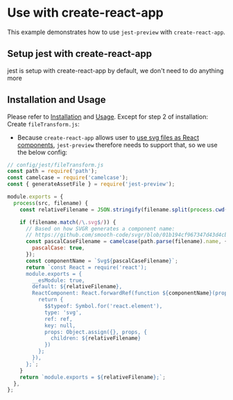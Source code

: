 # Use with create-react-app

This example demonstrates how to use `jest-preview` with `create-react-app`.

## Setup jest with create-react-app

jest is setup with create-react-app by default, we don't need to do anything more

## Installation and Usage

Please refer to [Installation](../../README.md#installation) and [Usage](../../README.md#usage).
Except for step 2 of installation: Create `fileTransform.js`:

- Because `create-react-app` allows user to [use svg files as React components](https://create-react-app.dev/docs/adding-images-fonts-and-files/#adding-svgs), `jest-preview` therefore needs to support that, so we use the below config:

```javascript
// config/jest/fileTransform.js
const path = require('path');
const camelcase = require('camelcase');
const { generateAssetFile } = require('jest-preview');

module.exports = {
  process(src, filename) {
    const relativeFilename = JSON.stringify(filename.split(process.cwd())[1]);

    if (filename.match(/\.svg$/)) {
      // Based on how SVGR generates a component name:
      // https://github.com/smooth-code/svgr/blob/01b194cf967347d43d4cbe6b434404731b87cf27/packages/core/src/state.js#L6
      const pascalCaseFilename = camelcase(path.parse(filename).name, {
        pascalCase: true,
      });
      const componentName = `Svg${pascalCaseFilename}`;
      return `const React = require('react');
      module.exports = {
        __esModule: true,
        default: ${relativeFilename},
        ReactComponent: React.forwardRef(function ${componentName}(props, ref) {
          return {
            $$typeof: Symbol.for('react.element'),
            type: 'svg',
            ref: ref,
            key: null,
            props: Object.assign({}, props, {
              children: ${relativeFilename}
            })
          };
        }),
      };`;
    }
    return `module.exports = ${relativeFilename};`;
  },
};
```
